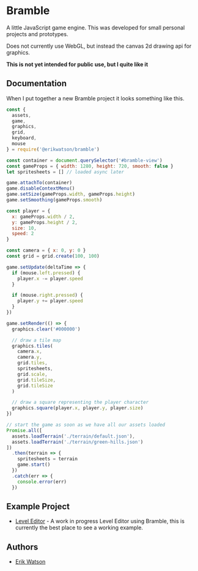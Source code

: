 # Bramble

A little JavaScript game engine. This was developed for small personal projects
and prototypes.

Does not currently use WebGL, but instead the canvas 2d drawing api for graphics.

**This is not yet intended for public use, but I quite like it**

## Documentation

When I put together a new Bramble project it looks something like this.

```js
const {
  assets,
  game,
  graphics,
  grid,
  keyboard,
  mouse
} = require('@erikwatson/bramble')

const container = document.querySelector('#bramble-view')
const gameProps = { width: 1280, height: 720, smooth: false }
let spritesheets = [] // loaded async later

game.attachTo(container)
game.disableContextMenu()
game.setSize(gameProps.width, gameProps.height)
game.setSmoothing(gameProps.smooth)

const player = {
  x: gameProps.width / 2,
  y: gameProps.height / 2,
  size: 10,
  speed: 2
}

const camera = { x: 0, y: 0 }
const grid = grid.create(100, 100)

game.setUpdate(deltaTime => {
  if (mouse.left.pressed) {
    player.x -= player.speed
  }

  if (mouse.right.pressed) {
    player.y += player.speed
  }
})

game.setRender(() => {
  graphics.clear('#000000')

  // draw a tile map
  graphics.tiles(
    camera.x,
    camera.y,
    grid.tiles,
    spritesheets,
    grid.scale,
    grid.tileSize,
    grid.tileSize
  )

  // draw a square representing the player character
  graphics.square(player.x, player.y, player.size)
})

// start the game as soon as we have all our assets loaded
Promise.all([
  assets.loadTerrain('./terrain/default.json'),
  assets.loadTerrain('./terrain/green-hills.json')
])
  .then(terrain => {
    spritesheets = terrain
    game.start()
  })
  .catch(err => {
    console.error(err)
  })
```

## Example Project

- [Level Editor](https://github.com/championchap/Level-Editor) - A work in progress Level Editor using Bramble, this is currently the best place to see a working example.

## Authors

- [Erik Watson](http://erikwatson.me)
